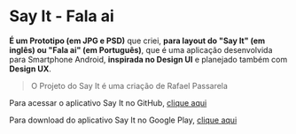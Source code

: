 # Say It - Fala ai
**É um Prototipo (em JPG e PSD)** que criei, **para layout do "Say It" (em inglês) ou "Fala ai" (em Português)**, que é uma aplicação desenvolvida para Smartphone Android, **inspirada no Design UI** e planejado também com **Design UX**.

>O Projeto do Say It é uma criação de Rafael Passarela

Para acessar o aplicativo Say It no GitHub, [clique aqui](https://github.com/rafaelpassarela/say-it-text-to-speech)

Para download do aplicativo Say It no Google Play, [clique aqui](https://play.google.com/store/apps/details?id=ca.mrrafael.sayit_text_to_speech)
